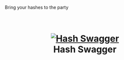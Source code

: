 Bring your hashes to the party

<h1 align="center">
  <br>
  <a href="https://github.com/z0rok1t/Hash-Swagger"><img src="https://preview.redd.it/just-a-few-random-designs-i-made-recently-a-penrose-v0-q49wjhb6rmba1.png?width=800&format=png&auto=webp&s=08b8e02a7d0c8555933932eadcf1411d31c207a8" alt="Hash Swagger"></a>
  <br>
  Hash Swagger
  <br>
</h1>

